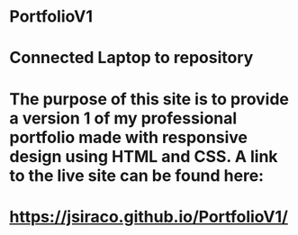 # PortfolioV1

# Connected Laptop to repository

# The purpose of this site is to provide a version 1 of my professional portfolio made with responsive design using HTML and CSS. A link to the live site can be found here:
# https://jsiraco.github.io/PortfolioV1/
